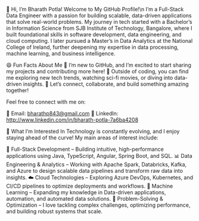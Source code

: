 👋 Hi, I’m Bharath Potla! Welcome to My GitHub Profile!\n
I’m a Full-Stack Data Engineer with a passion for building scalable, data-driven applications that solve real-world problems. 
My journey in tech started with a Bachelor’s in Information Science from SJB Institute of Technology, Bangalore, where I built foundational skills in software development, data engineering, and cloud computing.
I later pursued a Master’s in Data Analytics at the National College of Ireland, further deepening my expertise in data processing, machine learning, and business intelligence.

😄 Fun Facts About Me
🔹 I’m new to GitHub, and I’m excited to start sharing my projects and contributing more here!
🔹 Outside of coding, you can find me exploring new tech trends, watching sci-fi movies, or diving into data-driven insights. 🚀
Let’s connect, collaborate, and build something amazing together! 

Feel free to connect with me on:

📩 Email: bharathp843@gmail.com
💼 LinkedIn: http://www.linkedin.com/in/bharath-potla-7a6ba4208

👀 What I’m Interested In
Technology is constantly evolving, and I enjoy staying ahead of the curve! My main areas of interest include:

🚀 Full-Stack Development – Building intuitive, high-performance applications using Java, TypeScript, Angular, Spring Boot, and SQL.
📊 Data Engineering & Analytics – Working with Apache Spark, Databricks, Kafka, and Azure to design scalable data pipelines and transform raw data into insights.
☁️ Cloud Technologies – Exploring Azure DevOps, Kubernetes, and CI/CD pipelines to optimize deployments and workflows.
🤖 Machine Learning – Expanding my knowledge in Data-driven applications, automation, and automated data solutions.
🎯 Problem-Solving & Optimization – I love tackling complex challenges, optimizing performance, and building robust systems that scale.


